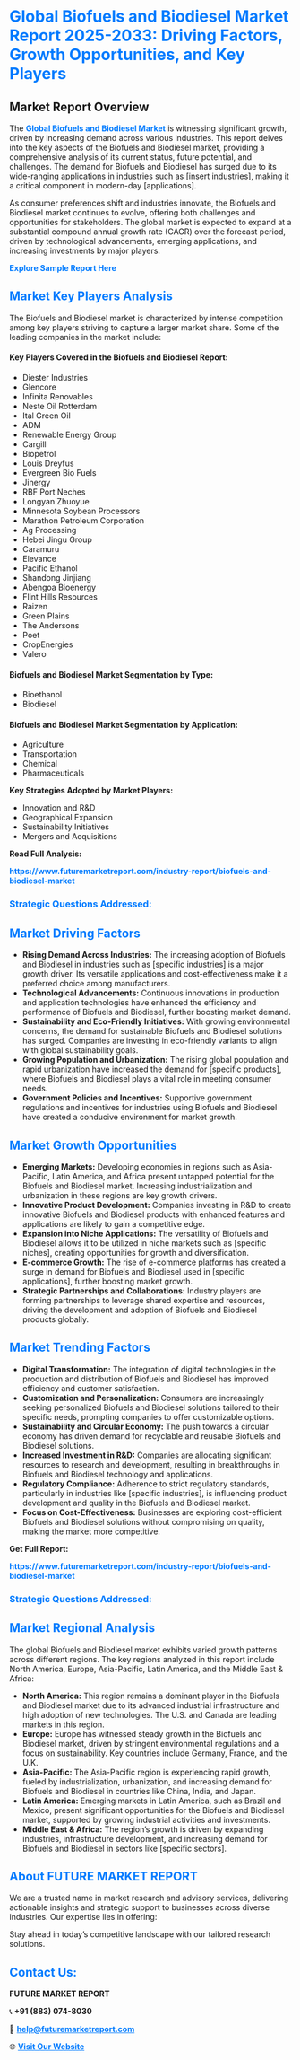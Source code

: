 <h1 style="color: #007BFF;">Global Biofuels and Biodiesel Market Report 2025-2033: Driving Factors, Growth Opportunities, and Key Players</h1>

<section id="overview">
<h2>Market Report Overview</h2>
<p>The <a href="https://www.futuremarketreport.com/industry-report/biofuels-and-biodiesel-market" style="color: #007BFF; text-decoration: none;"><strong>Global Biofuels and Biodiesel Market</strong></a> is witnessing significant growth, driven by increasing demand across various industries. This report delves into the key aspects of the Biofuels and Biodiesel market, providing a comprehensive analysis of its current status, future potential, and challenges. The demand for Biofuels and Biodiesel has surged due to its wide-ranging applications in industries such as [insert industries], making it a critical component in modern-day [applications].</p>
<p>As consumer preferences shift and industries innovate, the Biofuels and Biodiesel market continues to evolve, offering both challenges and opportunities for stakeholders. The global market is expected to expand at a substantial compound annual growth rate (CAGR) over the forecast period, driven by technological advancements, emerging applications, and increasing investments by major players.</p>
</section>

<section id="overview">
<p><a href="https://www.futuremarketreport.com/request-sample/reportId=115069" style="color: #007BFF; text-decoration: none;"><strong>Explore Sample Report Here</strong></a></p>
</section>

<section id="key-players">
<h2 style="color: #007BFF;">Market Key Players Analysis</h2>
<p>The Biofuels and Biodiesel market is characterized by intense competition among key players striving to capture a larger market share. Some of the leading companies in the market include:</p>
<h4>Key Players Covered in the Biofuels and Biodiesel Report:</h4>
<ul><li>Diester Industries</li><li>Glencore</li><li>Infinita Renovables</li><li>Neste Oil Rotterdam</li><li>Ital Green Oil</li><li>ADM</li><li>Renewable Energy Group</li><li>Cargill</li><li>Biopetrol</li><li>Louis Dreyfus</li><li>Evergreen Bio Fuels</li><li>Jinergy</li><li>RBF Port Neches</li><li>Longyan Zhuoyue</li><li>Minnesota Soybean Processors</li><li>Marathon Petroleum Corporation</li><li>Ag Processing</li><li>Hebei Jingu Group</li><li>Caramuru</li><li>Elevance</li><li>Pacific Ethanol</li><li>Shandong Jinjiang</li><li>Abengoa Bioenergy</li><li>Flint Hills Resources</li><li>Raizen</li><li>Green Plains</li><li>The Andersons</li><li>Poet</li><li>CropEnergies</li><li>Valero</li></ul>
<h4>Biofuels and Biodiesel Market Segmentation by Type:</h4>
<ul><li>Bioethanol</li><li>Biodiesel</li></ul>

<h4>Biofuels and Biodiesel Market Segmentation by Application:</h4>
<ul><li>Agriculture</li><li>Transportation</li><li>Chemical</li><li>Pharmaceuticals</li></ul>
<p><strong>Key Strategies Adopted by Market Players:</strong></p>
<ul>
<li>Innovation and R&D</li>
<li>Geographical Expansion</li>
<li>Sustainability Initiatives</li>
<li>Mergers and Acquisitions</li>
</ul>
</section>

<section>
<p><strong>Read Full Analysis: </strong></p><a href="https://www.futuremarketreport.com/industry-report/biofuels-and-biodiesel-market" style="color: #007BFF; text-decoration: none;"><strong>https://www.futuremarketreport.com/industry-report/biofuels-and-biodiesel-market</strong></a>
<h3 style="color: #007BFF;">Strategic Questions Addressed:</h3>
</section>

<section id="driving-factors">
<h2 style="color: #007BFF;">Market Driving Factors</h2>
<ul>
<li><strong>Rising Demand Across Industries:</strong> The increasing adoption of Biofuels and Biodiesel in industries such as [specific industries] is a major growth driver. Its versatile applications and cost-effectiveness make it a preferred choice among manufacturers.</li>
<li><strong>Technological Advancements:</strong> Continuous innovations in production and application technologies have enhanced the efficiency and performance of Biofuels and Biodiesel, further boosting market demand.</li>
<li><strong>Sustainability and Eco-Friendly Initiatives:</strong> With growing environmental concerns, the demand for sustainable Biofuels and Biodiesel solutions has surged. Companies are investing in eco-friendly variants to align with global sustainability goals.</li>
<li><strong>Growing Population and Urbanization:</strong> The rising global population and rapid urbanization have increased the demand for [specific products], where Biofuels and Biodiesel plays a vital role in meeting consumer needs.</li>
<li><strong>Government Policies and Incentives:</strong> Supportive government regulations and incentives for industries using Biofuels and Biodiesel have created a conducive environment for market growth.</li>
</ul>
</section>

<section id="growth-opportunities">
<h2 style="color: #007BFF;">Market Growth Opportunities</h2>
<ul>
<li><strong>Emerging Markets:</strong> Developing economies in regions such as Asia-Pacific, Latin America, and Africa present untapped potential for the Biofuels and Biodiesel market. Increasing industrialization and urbanization in these regions are key growth drivers.</li>
<li><strong>Innovative Product Development:</strong> Companies investing in R&D to create innovative Biofuels and Biodiesel products with enhanced features and applications are likely to gain a competitive edge.</li>
<li><strong>Expansion into Niche Applications:</strong> The versatility of Biofuels and Biodiesel allows it to be utilized in niche markets such as [specific niches], creating opportunities for growth and diversification.</li>
<li><strong>E-commerce Growth:</strong> The rise of e-commerce platforms has created a surge in demand for Biofuels and Biodiesel used in [specific applications], further boosting market growth.</li>
<li><strong>Strategic Partnerships and Collaborations:</strong> Industry players are forming partnerships to leverage shared expertise and resources, driving the development and adoption of Biofuels and Biodiesel products globally.</li>
</ul>
</section>

<section id="trending-factors">
<h2 style="color: #007BFF;">Market Trending Factors</h2>
<ul>
<li><strong>Digital Transformation:</strong> The integration of digital technologies in the production and distribution of Biofuels and Biodiesel has improved efficiency and customer satisfaction.</li>
<li><strong>Customization and Personalization:</strong> Consumers are increasingly seeking personalized Biofuels and Biodiesel solutions tailored to their specific needs, prompting companies to offer customizable options.</li>
<li><strong>Sustainability and Circular Economy:</strong> The push towards a circular economy has driven demand for recyclable and reusable Biofuels and Biodiesel solutions.</li>
<li><strong>Increased Investment in R&D:</strong> Companies are allocating significant resources to research and development, resulting in breakthroughs in Biofuels and Biodiesel technology and applications.</li>
<li><strong>Regulatory Compliance:</strong> Adherence to strict regulatory standards, particularly in industries like [specific industries], is influencing product development and quality in the Biofuels and Biodiesel market.</li>
<li><strong>Focus on Cost-Effectiveness:</strong> Businesses are exploring cost-efficient Biofuels and Biodiesel solutions without compromising on quality, making the market more competitive.</li>
</ul>
</section>

<section>
<p><strong>Get Full Report: </strong></p><a href="https://www.futuremarketreport.com/industry-report/biofuels-and-biodiesel-market" style="color: #007BFF; text-decoration: none;"><strong>https://www.futuremarketreport.com/industry-report/biofuels-and-biodiesel-market</strong></a>
<h3 style="color: #007BFF;">Strategic Questions Addressed:</h3>
</section>


<section id="regional-analysis">
<h2 style="color: #007BFF;">Market Regional Analysis</h2>
<p>The global Biofuels and Biodiesel market exhibits varied growth patterns across different regions. The key regions analyzed in this report include North America, Europe, Asia-Pacific, Latin America, and the Middle East & Africa:</p>
<ul>
<li><strong>North America:</strong> This region remains a dominant player in the Biofuels and Biodiesel market due to its advanced industrial infrastructure and high adoption of new technologies. The U.S. and Canada are leading markets in this region.</li>
<li><strong>Europe:</strong> Europe has witnessed steady growth in the Biofuels and Biodiesel market, driven by stringent environmental regulations and a focus on sustainability. Key countries include Germany, France, and the U.K.</li>
<li><strong>Asia-Pacific:</strong> The Asia-Pacific region is experiencing rapid growth, fueled by industrialization, urbanization, and increasing demand for Biofuels and Biodiesel in countries like China, India, and Japan.</li>
<li><strong>Latin America:</strong> Emerging markets in Latin America, such as Brazil and Mexico, present significant opportunities for the Biofuels and Biodiesel market, supported by growing industrial activities and investments.</li>
<li><strong>Middle East & Africa:</strong> The region’s growth is driven by expanding industries, infrastructure development, and increasing demand for Biofuels and Biodiesel in sectors like [specific sectors].</li>
</ul>
</section>

<footer>
<h2 style="color: #007BFF;">About FUTURE MARKET REPORT</h2>
<p>We are a trusted name in market research and advisory services, delivering actionable insights and strategic support to businesses across diverse industries. Our expertise lies in offering:</p>

<p>Stay ahead in today’s competitive landscape with our tailored research solutions.</p>

<h2 style="color: #007BFF;">Contact Us:</h2>
<p><strong>FUTURE MARKET REPORT</strong></p>
<p>📞 <strong>+91 (883) 074-8030</strong></p>
<p>📧 <strong><a href="mailto:help@futuremarketreport.com" style="color: #007BFF;">help@futuremarketreport.com</a></strong></p>
<p>🌐 <strong><a href="https://www.futuremarketreport.com/" style="color: #007BFF;">Visit Our Website</a></strong></p>
</footer>